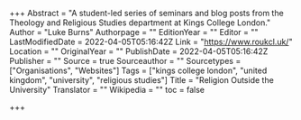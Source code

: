 +++
Abstract = "A student-led series of seminars and blog posts from the Theology and Religious Studies department at Kings College London."
Author = "Luke Burns"
Authorpage = ""
EditionYear = ""
Editor = ""
LastModifiedDate = 2022-04-05T05:16:42Z
Link = "https://www.roukcl.uk/"
Location = ""
OriginalYear = ""
PublishDate = 2022-04-05T05:16:42Z
Publisher = ""
Source = true
Sourceauthor = ""
Sourcetypes = ["Organisations", "Websites"]
Tags = ["kings college london", "united kingdom", "university", "religious studies"]
Title = "Religion Outside the University"
Translator = ""
Wikipedia = ""
toc = false

+++
